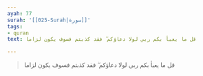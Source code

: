 ```yaml
---
ayah: 77
surah: '[[025-Surah|سورة]]'
tags:
- quran
text: قل ما يعبأ بكم ربي لولا دعاؤكم ۖ فقد كذبتم فسوف يكون لزاما

---
```

> قل ما يعبأ بكم ربي لولا دعاؤكم ۖ فقد كذبتم فسوف يكون لزاما
